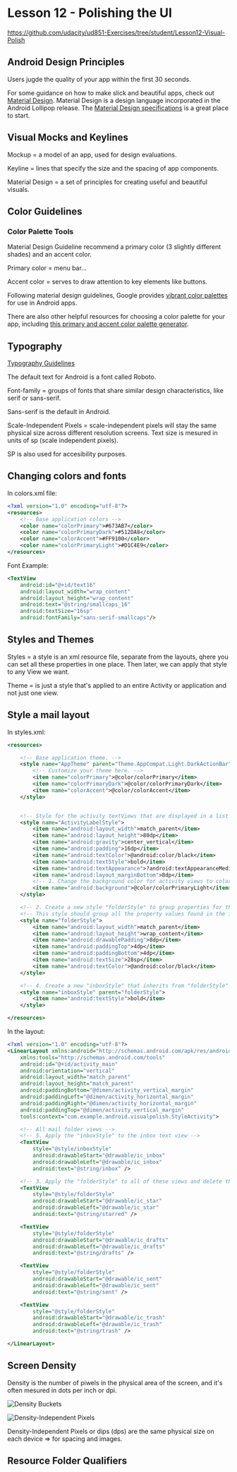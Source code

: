 # Lesson 12 - Polishing the UI

https://github.com/udacity/ud851-Exercises/tree/student/Lesson12-Visual-Polish

## Android Design Principles

Users jugde the quality of your app within the first 30 seconds.

For some guidance on how to make slick and beautiful apps, check out [Material Design](https://developer.android.com/design/material/index.html). Material Design is a design language incorporated in the Android Lollipop release. The [Material Design specifications](https://material.io/guidelines/material-design/introduction.html) is a great place to start.

## Visual Mocks and Keylines

Mockup = a model of an app, used for design evaluations.

Keyline = lines that specify the size and the spacing of app components.

Material Design = a set of principles for creating useful and beautiful visuals.

## Color Guidelines

### Color Palette Tools

Material Design Guideline recommend a primary color (3 slightly different shades) and an accent color.

Primary color = menu bar...

Accent color = serves to draw attention to key elements like buttons.

Following material design guidelines, Google provides [vibrant color palettes](https://material.io/guidelines/style/color.html#color-color-palette) for use in Android apps.

There are also other helpful resources for choosing a color palette for your app, including [this primary and accent color palette generator](https://www.materialpalette.com/).


## Typography

[Typography Guidelines](https://material.io/guidelines/style/typography.html)

The default text for Android is a font called Roboto.

Font-family = groups of fonts that share similar design characteristics, like serif or sans-serif.

Sans-serif is the default in Android.

Scale-Independent Pixels = scale-independent pixels will stay the same physical size across different resolution screens. Text size is mesured in units of sp (scale independent pixels).

SP is also used for accesibility purposes.

## Changing colors and fonts

In colors.xml file:
```xml
<?xml version="1.0" encoding="utf-8"?>
<resources>
    <!-- Base application colors -->
    <color name="colorPrimary">#673AB7</color>
    <color name="colorPrimaryDark">#512DA8</color>
    <color name="colorAccent">#FF9100</color>
    <color name="colorPrimaryLight">#D1C4E9</color>
</resources>
```
Font Example:
```xml
<TextView
    android:id="@+id/text16"
    android:layout_width="wrap_content"
    android:layout_height="wrap_content"
    android:text="@string/smallcaps_16"
    android:textSize="16sp"
    android:fontFamily="sans-serif-smallcaps"/>
```

## Styles and Themes

Styles = a style is an xml resource file, separate from the layouts, qhere you can set all these properties in one place. Then later, we can apply that style to any View we want.

Theme = is just a style that's applied to an entire Activity or application and not just one view.

## Style a mail layout

In styles.xml:
```xml
<resources>

    <!-- Base application theme. -->
    <style name="AppTheme" parent="Theme.AppCompat.Light.DarkActionBar">
        <!-- Customize your theme here. -->
        <item name="colorPrimary">@color/colorPrimary</item>
        <item name="colorPrimaryDark">@color/colorPrimaryDark</item>
        <item name="colorAccent">@color/colorAccent</item>
    </style>


    <!-- Style for the activity textViews that are displayed in a list on the main screen-->
    <style name="ActivityLabelStyle">
        <item name="android:layout_width">match_parent</item>
        <item name="android:layout_height">80dp</item>
        <item name="android:gravity">center_vertical</item>
        <item name="android:padding">16dp</item>
        <item name="android:textColor">@android:color/black</item>
        <item name="android:textStyle">bold</item>
        <item name="android:textAppearance">?android:textAppearanceMedium</item>
        <item name="android:layout_marginBottom">8dp</item>
        <!-- 1. Change the background color for activity views to colorPrimaryLight and their text to black -->
        <item name="android:background">@color/colorPrimaryLight</item>
    </style>

    <!-- 2. Create a new style "folderStyle" to group properties for the mail folder text views -->
    <!-- This style should group all the property values found in the inbox view, like layout_width, height, etc, that are meant to repeat -->
    <style name="folderStyle">
        <item name="android:layout_width">match_parent</item>
        <item name="android:layout_height">wrap_content</item>
        <item name="android:drawablePadding">8dp</item>
        <item name="android:paddingTop">4dp</item>
        <item name="android:paddingBottom">4dp</item>
        <item name="android:textSize">28sp</item>
        <item name="android:textColor">@android:color/black</item>
    </style>

    <!-- 4. Create a new "inboxStyle" that inherits from "folderStyle" and includes a bold textStyle property -->
    <style name="inboxStyle" parent="folderStyle">
        <item name="android:textStyle">bold</item>
    </style>

</resources>

```

In the layout:
```xml
<?xml version="1.0" encoding="utf-8"?>
<LinearLayout xmlns:android="http://schemas.android.com/apk/res/android"
    xmlns:tools="http://schemas.android.com/tools"
    android:id="@+id/activity_main"
    android:orientation="vertical"
    android:layout_width="match_parent"
    android:layout_height="match_parent"
    android:paddingBottom="@dimen/activity_vertical_margin"
    android:paddingLeft="@dimen/activity_horizontal_margin"
    android:paddingRight="@dimen/activity_horizontal_margin"
    android:paddingTop="@dimen/activity_vertical_margin"
    tools:context="com.example.android.visualpolish.StyleActivity">

    <!-- All mail folder views -->
    <!-- 5. Apply the "inboxStyle" to the inbox text view -->
    <TextView
        style="@style/inboxStyle"
        android:drawableStart="@drawable/ic_inbox"
        android:drawableLeft="@drawable/ic_inbox"
        android:text="@string/inbox" />

    <!-- 3. Apply the "folderStyle" to all of these views and delete the redundant properties -->
    <TextView
        style="@style/folderStyle"
        android:drawableStart="@drawable/ic_star"
        android:drawableLeft="@drawable/ic_star"
        android:text="@string/starred" />

    <TextView
        style="@style/folderStyle"
        android:drawableStart="@drawable/ic_drafts"
        android:drawableLeft="@drawable/ic_drafts"
        android:text="@string/drafts" />

    <TextView
        style="@style/folderStyle"
        android:drawableStart="@drawable/ic_sent"
        android:drawableLeft="@drawable/ic_sent"
        android:text="@string/sent" />

    <TextView
        style="@style/folderStyle"
        android:drawableStart="@drawable/ic_trash"
        android:drawableLeft="@drawable/ic_trash"
        android:text="@string/trash" />

</LinearLayout>

```

## Screen Density

Density is the number of piwels in the physical area of the screen, and it's often mesured in dots per inch or dpi.

![](lesson_12_16_density.png "Density Buckets")

![](lesson_12_16_density_independent_pixels.png "Density-Independent Pixels")

Density-Independent Pixels or dips (dps) are the same physical size on each device => for spacing and images.

## Resource Folder Qualifiers







